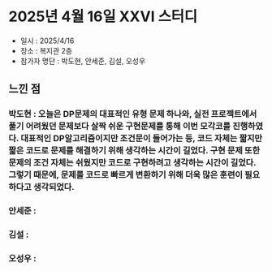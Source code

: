 # 2025년 4월 16일 XXVI 스터디

- 일시 : 2025/4/16
- 장소 : 복지관 2층
- 참가자 명단 : 박도현, 안세준, 김설, 오성우

## 느낀 점

### 박도현 : 오늘은 DP문제의 대표적인 유형 문제 하나와, 실전 프로젝트에서 풀기 어려웠던 문제보다 살짝 쉬운 구현문제를 통해 이번 모각코를 진행하였다. 대표적인 DP알고리즘이지만 조건문이 들어가는 등, 코드 자체는 짧지만 짧은 코드로 문제를 해결하기 위해 생각하는 시간이 길었다. 구현 문제 또한 문제의 조건 자체는 쉬웠지만 코드로 구현하려고 생각하는 시간이 길었다. 그렇기 때문에, 문제를 코드로 빠르게 변환하기 위해 더욱 많은 훈련이 필요하다고 생각되었다.

### 안세준 : 

### 김설 : 

### 오성우 : 
